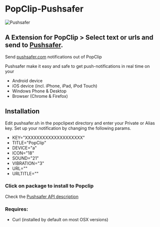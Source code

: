 # PopClip-Pushsafer
![Pushsafer](https://www.pushsafer.com/de/assets/logos/logo.png)

## A Extension for PopClip > Select text or urls and send to [Pushsafer](https://www.pushsafer.com/).

Send [pushsafer.com](https://www.pushsafer.com) notifications out of PopClip

Pushsafer make it easy and safe to get push-notifications in real time on your
- Android device
- iOS device (incl. iPhone, iPad, iPod Touch)
- Windows Phone & Desktop
- Browser (Chrome & Firefox)

## Installation
Edit pushsafer.sh in the popclipext directory and enter your Private or Alias key.
Set up your notification by changing the following params.
* KEY="XXXXXXXXXXXXXXXXXXXX"
* TITLE="PopClip"
* DEVICE="a"
* ICON="18"
* SOUND="21"
* VIBRATION="3"
* URL=""
* URLTITLE=""

### Click on package to install to Popclip

Check the [Pushsafer API description](https://www.pushsafer.com/en/pushapi)

### Requires:
* Curl (installed by default on most OSX versions)
